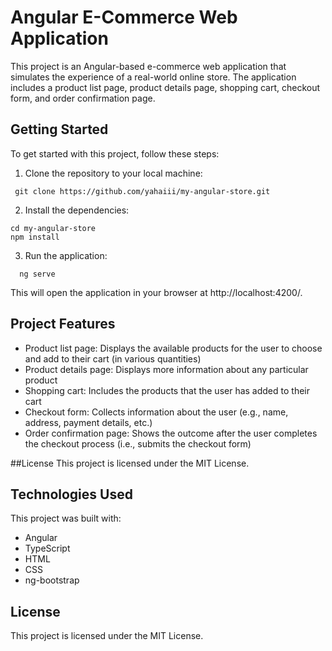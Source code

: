 # Angular E-Commerce Web Application

This project is an Angular-based e-commerce web application that simulates the experience of a real-world online store. The application includes a product list page, product details page, shopping cart, checkout form, and order confirmation page.

## Getting Started

To get started with this project, follow these steps:

1. Clone the repository to your local machine:
  ```
   git clone https://github.com/yahaiii/my-angular-store.git
   ```
2.  Install the dependencies:
  ```
  cd my-angular-store
  npm install
  ```
3.  Run the application:
```
  ng serve
```
This will open the application in your browser at http://localhost:4200/.

## Project Features

- Product list page: Displays the available products for the user to choose and add to their cart (in various quantities)
- Product details page: Displays more information about any particular product
- Shopping cart: Includes the products that the user has added to their cart
- Checkout form: Collects information about the user (e.g., name, address, payment details, etc.)
- Order confirmation page: Shows the outcome after the user completes the checkout process (i.e., submits the checkout form)

##License
This project is licensed under the MIT License.

## Technologies Used

This project was built with:

- Angular
- TypeScript
- HTML
- CSS
- ng-bootstrap

## License

This project is licensed under the MIT License.